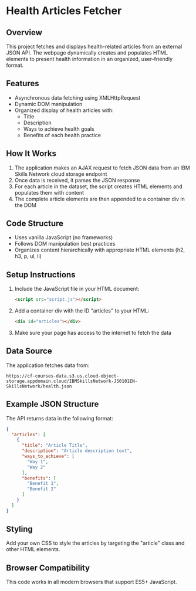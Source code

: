 # Health Articles Fetcher

## Overview
This project fetches and displays health-related articles from an external JSON API. The webpage dynamically creates and populates HTML elements to present health information in an organized, user-friendly format.

## Features
- Asynchronous data fetching using XMLHttpRequest
- Dynamic DOM manipulation
- Organized display of health articles with:
  - Title
  - Description
  - Ways to achieve health goals
  - Benefits of each health practice

## How It Works
1. The application makes an AJAX request to fetch JSON data from an IBM Skills Network cloud storage endpoint
2. Once data is received, it parses the JSON response
3. For each article in the dataset, the script creates HTML elements and populates them with content
4. The complete article elements are then appended to a container div in the DOM

## Code Structure
- Uses vanilla JavaScript (no frameworks)
- Follows DOM manipulation best practices
- Organizes content hierarchically with appropriate HTML elements (h2, h3, p, ul, li)

## Setup Instructions
1. Include the JavaScript file in your HTML document:
   ```html
   <script src="script.js"></script>
   ```

2. Add a container div with the ID "articles" to your HTML:
   ```html
   <div id="articles"></div>
   ```

3. Make sure your page has access to the internet to fetch the data

## Data Source
The application fetches data from:
```
https://cf-courses-data.s3.us.cloud-object-storage.appdomain.cloud/IBMSkillsNetwork-JS0101EN-SkillsNetwork/health.json
```

## Example JSON Structure
The API returns data in the following format:
```json
{
  "articles": [
    {
      "title": "Article Title",
      "description": "Article description text",
      "ways_to_achieve": [
        "Way 1",
        "Way 2"
      ],
      "benefits": [
        "Benefit 1",
        "Benefit 2"
      ]
    }
  ]
}
```

## Styling
Add your own CSS to style the articles by targeting the "article" class and other HTML elements.

## Browser Compatibility
This code works in all modern browsers that support ES5+ JavaScript.
